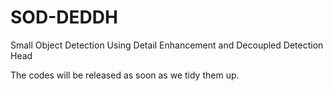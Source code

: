 # SOD-DEDDH
Small Object Detection Using Detail Enhancement and Decoupled Detection Head

The codes will be released as soon as we tidy them up.
